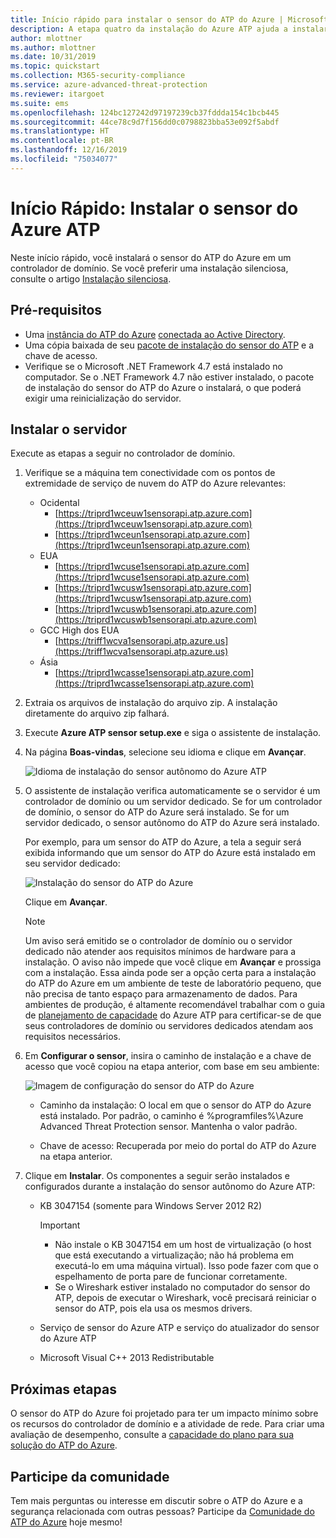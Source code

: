 ```yaml
---
title: Início rápido para instalar o sensor do ATP do Azure | Microsoft Docs
description: A etapa quatro da instalação do Azure ATP ajuda a instalar o sensor do Azure ATP.
author: mlottner
ms.author: mlottner
ms.date: 10/31/2019
ms.topic: quickstart
ms.collection: M365-security-compliance
ms.service: azure-advanced-threat-protection
ms.reviewer: itargoet
ms.suite: ems
ms.openlocfilehash: 124bc127242d97197239cb37fddda154c1bcb445
ms.sourcegitcommit: 44ce78c9d7f156dd0c0798823bba53e092f5abdf
ms.translationtype: HT
ms.contentlocale: pt-BR
ms.lasthandoff: 12/16/2019
ms.locfileid: "75034077"
---
```

# <a name="quickstart-install-the-azure-atp-sensor"></a>Início Rápido: Instalar o sensor do Azure ATP

Neste início rápido, você instalará o sensor do ATP do Azure em um controlador de domínio. Se você preferir uma instalação silenciosa, consulte o artigo [Instalação silenciosa](atp-silent-installation.md).

## <a name="prerequisites"></a>Pré-requisitos

- Uma [instância do ATP do Azure](install-atp-step1.md) [conectada ao Active Directory](install-atp-step2.md).
- Uma cópia baixada de seu [pacote de instalação do sensor do ATP](install-atp-step3.md) e a chave de acesso.
- Verifique se o Microsoft .NET Framework 4.7 está instalado no computador. Se o .NET Framework 4.7 não estiver instalado, o pacote de instalação do sensor do ATP do Azure o instalará, o que poderá exigir uma reinicialização do servidor.

## <a name="install-the-sensor"></a>Instalar o servidor

Execute as etapas a seguir no controlador de domínio.

1. Verifique se a máquina tem conectividade com os pontos de extremidade de serviço de nuvem do ATP do Azure relevantes:
   - Ocidental
      - [https://triprd1wceuw1sensorapi.atp.azure.com](https://triprd1wceuw1sensorapi.atp.azure.com) 
      - [https://triprd1wceun1sensorapi.atp.azure.com](https://triprd1wceun1sensorapi.atp.azure.com)
   - EUA 
      - [https://triprd1wcuse1sensorapi.atp.azure.com](https://triprd1wcuse1sensorapi.atp.azure.com)
      - [https://triprd1wcusw1sensorapi.atp.azure.com](https://triprd1wcusw1sensorapi.atp.azure.com)
      - [https://triprd1wcuswb1sensorapi.atp.azure.com](https://triprd1wcuswb1sensorapi.atp.azure.com)
   - GCC High dos EUA
      - [https://triff1wcva1sensorapi.atp.azure.us](https://triff1wcva1sensorapi.atp.azure.us)
   - Ásia
      - [https://triprd1wcasse1sensorapi.atp.azure.com](https://triprd1wcasse1sensorapi.atp.azure.com)

2. Extraia os arquivos de instalação do arquivo zip. A instalação diretamente do arquivo zip falhará.

3. Execute **Azure ATP sensor setup.exe** e siga o assistente de instalação.

4. Na página **Boas-vindas**, selecione seu idioma e clique em **Avançar**.

    ![Idioma de instalação do sensor autônomo do Azure ATP](media/sensor-install-language.png)


5. O assistente de instalação verifica automaticamente se o servidor é um controlador de domínio ou um servidor dedicado. Se for um controlador de domínio, o sensor do ATP do Azure será instalado. Se for um servidor dedicado, o sensor autônomo do ATP do Azure será instalado.
    
    Por exemplo, para um sensor do ATP do Azure, a tela a seguir será exibida informando que um sensor do ATP do Azure está instalado em seu servidor dedicado:
    
    ![Instalação do sensor do ATP do Azure](media/sensor-install-deployment-type.png)

   Clique em **Avançar**.

    > [!NOTE] 
    > Um aviso será emitido se o controlador de domínio ou o servidor dedicado não atender aos requisitos mínimos de hardware para a instalação. O aviso não impede que você clique em **Avançar** e prossiga com a instalação. Essa ainda pode ser a opção certa para a instalação do ATP do Azure em um ambiente de teste de laboratório pequeno, que não precisa de tanto espaço para armazenamento de dados. Para ambientes de produção, é altamente recomendável trabalhar com o guia de [planejamento de capacidade](atp-capacity-planning.md) do Azure ATP para certificar-se de que seus controladores de domínio ou servidores dedicados atendam aos requisitos necessários.

6. Em **Configurar o sensor**, insira o caminho de instalação e a chave de acesso que você copiou na etapa anterior, com base em seu ambiente:

    ![Imagem de configuração do sensor do ATP do Azure](media/sensor-install-config.png)

      - Caminho da instalação: O local em que o sensor do ATP do Azure está instalado. Por padrão, o caminho é %programfiles%\Azure Advanced Threat Protection sensor. Mantenha o valor padrão.

     - Chave de acesso: Recuperada por meio do portal do ATP do Azure na etapa anterior.
    
7. Clique em **Instalar**. Os componentes a seguir serão instalados e configurados durante a instalação do sensor autônomo do Azure ATP:

    - KB 3047154 (somente para Windows Server 2012 R2)

        > [!IMPORTANT]
        > - Não instale o KB 3047154 em um host de virtualização (o host que está executando a virtualização; não há problema em executá-lo em uma máquina virtual). Isso pode fazer com que o espelhamento de porta pare de funcionar corretamente. 
        > - Se o Wireshark estiver instalado no computador do sensor do ATP, depois de executar o Wireshark, você precisará reiniciar o sensor do ATP, pois ela usa os mesmos drivers.

    - Serviço de sensor do Azure ATP e serviço do atualizador do sensor do Azure ATP
    - Microsoft Visual C++ 2013 Redistributable


## <a name="next-steps"></a>Próximas etapas

O sensor do ATP do Azure foi projetado para ter um impacto mínimo sobre os recursos do controlador de domínio e a atividade de rede. Para criar uma avaliação de desempenho, consulte a [capacidade do plano para sua solução do ATP do Azure](install-atp-step5.md).


## <a name="join-the-community"></a>Participe da comunidade

Tem mais perguntas ou interesse em discutir sobre o ATP do Azure e a segurança relacionada com outras pessoas? Participe da [Comunidade do ATP do Azure](https://aka.ms/azureatpcommunity) hoje mesmo!
